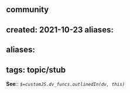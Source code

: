 community
---
created: 2021-10-23
aliases:
- 
aliases:
- 
tags: topic/stub
---

**See**::
*`$=customJS.dv_funcs.outlinedIn(dv, this)`*